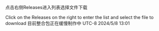 点击右侧Releases进入列表选择文件下载

Click on the Releases on the right to enter the list and select the file to download
目前整合包正在缓慢制作中
UTC-8 2024/5/8 13:01
